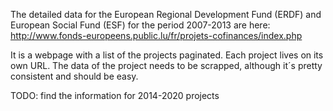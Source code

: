 The detailed data for the European Regional Development Fund (ERDF) and European Social Fund (ESF) for the period 2007-2013 are here: http://www.fonds-europeens.public.lu/fr/projets-cofinances/index.php

It is a webpage with a list of the projects paginated. Each project lives on its own URL.
The data of the project needs to be scrapped, although it´s pretty consistent
and should be easy.

TODO: find the information for 2014-2020 projects
